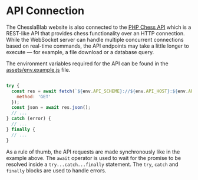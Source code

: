 # API Connection

The ChesslaBlab website is also connected to the [PHP Chess API](https://github.com/chesslablab/chess-api) which is a REST-like API that provides chess functionality over an HTTP connection. While the WebSocket server can handle multiple concurrent connections based on real-time commands, the API endpoints may take a little longer to execute — for example, a file download or a database query.

The environment variables required for the API can be found in the [assets/env.example.js](https://github.com/chesslablab/website/blob/main/assets/env.example.js) file.

```js

try {
  const res = await fetch(`${env.API_SCHEME}://${env.API_HOST}:${env.API_PORT}/${env.API_VERSION}/stats/opening`, {
    method: 'GET'
  });
  const json = await res.json();
  // ...
} catch (error) {
  // ...
} finally {
  // ...
}
```

As a rule of thumb, the API requests are made synchronously like in the example above. The `await` operator is used to wait for the promise to be resolved inside a `try...catch...finally` statement. The `try`, `catch` and `finally` blocks are used to handle errors.
